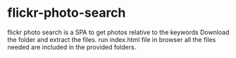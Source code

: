 flickr-photo-search
===================

flickr photo search is a SPA to get photos relative to the keywords
Download the folder and extract the files.
run index.html file in browser
all the files needed are included in the provided folders.
